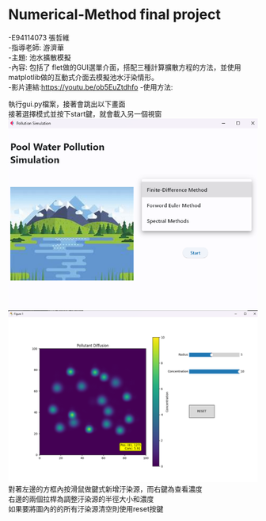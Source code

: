 # Numerical-Method final project
-E94114073 張哲維   
-指導老師: 游濟華  
-主題: 池水擴散模擬  
-內容: 包括了 flet做的GUI選單介面，搭配三種計算擴散方程的方法，並使用matplotlib做的互動式介面去模擬池水汙染情形。  
-影片連結:https://youtu.be/ob5EuZtdhfo
-使用方法:  
  
執行gui.py檔案，接著會跳出以下畫面  
接著選擇模式並按下start鍵，就會載入另一個視窗
![GUI](picture/GUI.png)
![Matplotlib](picture/matplotlib.png)
對著左邊的方框內按滑鼠做鍵式新增汙染源，而右鍵為查看濃度  
右邊的兩個拉桿為調整汙染源的半徑大小和濃度  
如果要將圖內的的所有汙染源清空則使用reset按鍵
